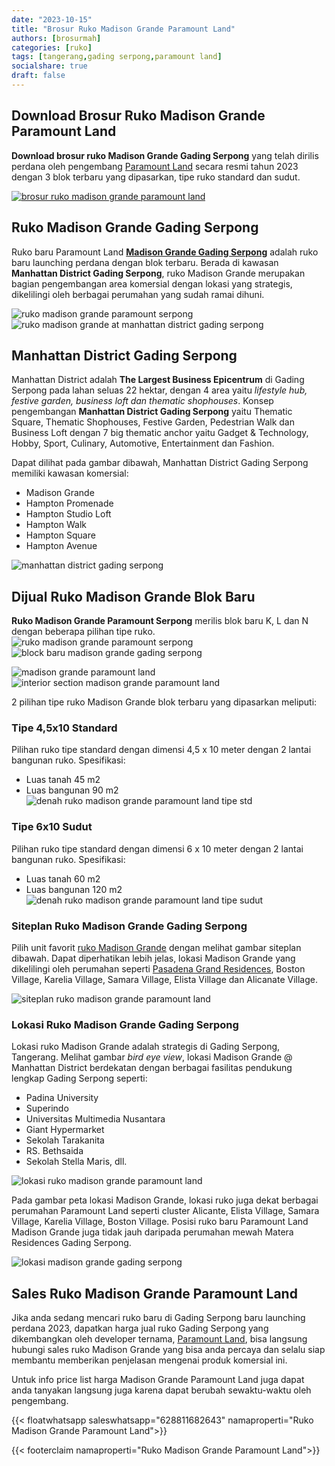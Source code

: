 ```yaml
---
date: "2023-10-15"
title: "Brosur Ruko Madison Grande Paramount Land"
authors: [brosurmah]
categories: [ruko]
tags: [tangerang,gading serpong,paramount land]
socialshare: true
draft: false
---
```


## Download Brosur Ruko Madison Grande Paramount Land
**Download brosur ruko Madison Grande Gading Serpong** yang telah dirilis perdana oleh pengembang [Paramount Land](https://paramount-land.com#?) secara resmi tahun 2023 dengan 3 blok terbaru yang dipasarkan, tipe ruko standard dan sudut.

[![brosur ruko madison grande paramount land](brosur-madison-grande-paramount-land.webp)](https://drive.google.com/drive/folders/1xJSA3eHZVibqgq8FX0aiuE9uER3nMpk6?usp=drive_link#?)

## Ruko Madison Grande Gading Serpong
Ruko baru Paramount Land **[Madison Grande Gading Serpong](https://investproperti.com/ruko-madison-grande-paramount-land-gading-serpong-dijual/)** adalah ruko baru launching perdana dengan blok terbaru. Berada di kawasan **Manhattan District Gading Serpong**, ruko Madison Grande merupakan bagian pengembangan area komersial dengan lokasi yang strategis, dikelilingi oleh berbagai perumahan yang sudah ramai dihuni.

![ruko madison grande paramount serpong](madison-grande-paramount-serpong.webp)
![ruko madison grande at manhattan district gading serpong](madison-grande-at-manhattan-district-gading-serpong.webp)

## Manhattan District Gading Serpong
Manhattan District adalah **The Largest Business Epicentrum** di Gading Serpong pada lahan seluas 22 hektar, dengan 4 area yaitu *lifestyle hub, festive garden, business loft dan thematic shophouses*. Konsep pengembangan **Manhattan District Gading Serpong** yaitu Thematic Square, Thematic Shophouses, Festive Garden, Pedestrian Walk dan Business Loft dengan 7 big thematic anchor yaitu Gadget & Technology, Hobby, Sport, Culinary, Automotive, Entertainment dan Fashion.

Dapat dilihat pada gambar dibawah, Manhattan District Gading Serpong memiliki kawasan komersial:
- Madison Grande
- Hampton Promenade
- Hampton Studio Loft
- Hampton Walk
- Hampton Square
- Hampton Avenue

![manhattan district gading serpong](manhattan-district-gading-serpong.webp)

## Dijual Ruko Madison Grande Blok Baru
**Ruko Madison Grande Paramount Serpong** merilis blok baru K, L dan N dengan beberapa pilihan tipe ruko.
![ruko madison grande paramount serpong](ruko-madison-grande-gading-serpong.webp)
![block baru madison grande gading serpong](block-baru-madison-grande-gading-serpong.webp)

![madison grande paramount land](ruko-madison-grande-paramount-land.webp)
![interior section madison grande paramount land](interior-section-madison-grande-paramount-land.webp)

2 pilihan tipe ruko Madison Grande blok terbaru yang dipasarkan meliputi:

### Tipe 4,5x10 Standard
Pilihan ruko tipe standard dengan dimensi 4,5 x 10 meter dengan 2 lantai bangunan ruko.
Spesifikasi:
- Luas tanah 45 m2
- Luas bangunan 90 m2
![denah ruko madison grande paramount land tipe std](denah-ruko-madison-grande-tipe-4,5x10-std.webp)

### Tipe 6x10 Sudut
Pilihan ruko tipe standard dengan dimensi 6 x 10 meter dengan 2 lantai bangunan ruko.
Spesifikasi:
- Luas tanah 60 m2
- Luas bangunan 120 m2
![denah ruko madison grande paramount land tipe sudut](denah-ruko-madison-grande-tipe-6x10-sudut.webp)

### Siteplan Ruko Madison Grande Gading Serpong
Pilih unit favorit [ruko Madison Grande](https://www.propertilaunch.com/2021/11/ruko-madison-grande-paramount-serpong.html) dengan melihat gambar siteplan dibawah. Dapat diperhatikan lebih jelas, lokasi Madison Grande yang dikelilingi oleh perumahan seperti [Pasadena Grand Residences](https://investproperti.com/pasadena-grand-residences-paramount-land-gading-serpong-tangerang/), Boston Village, Karelia Village, Samara Village, Elista Village dan Alicanate Village.

![siteplan ruko madison grande paramount land](siteplan-madison-grande-paramount-land.webp)

### Lokasi Ruko Madison Grande Gading Serpong
Lokasi ruko Madison Grande adalah strategis di Gading Serpong, Tangerang. Melihat gambar *bird eye view*, lokasi Madison Grande @ Manhattan District berdekatan dengan berbagai fasilitas pendukung lengkap Gading Serpong seperti:
- Padina University
- Superindo
- Universitas Multimedia Nusantara
- Giant Hypermarket
- Sekolah Tarakanita
- RS. Bethsaida
- Sekolah Stella Maris, dll.

![lokasi ruko madison grande paramount land](lokasi-ruko-madison-grande-gading-serpong.webp)

Pada gambar peta lokasi Madison Grande, lokasi ruko juga dekat berbagai perumahan Paramount Land seperti cluster Alicante, Elista Village, Samara Village, Karelia Village, Boston Village. Posisi ruko baru Paramount Land Madison Grande juga tidak jauh daripada perumahan mewah Matera Residences Gading Serpong.

![lokasi madison grande gading serpong](lokasi-madison-grande-paramount-land.webp)

## Sales Ruko Madison Grande Paramount Land
Jika anda sedang mencari ruko baru di Gading Serpong baru launching perdana 2023, dapatkan harga jual ruko Gading Serpong yang dikembangkan oleh developer ternama, [Paramount Land](https://paramount-land.com#?), bisa langsung hubungi sales ruko Madison Grande yang bisa anda percaya dan selalu siap membantu memberikan penjelasan mengenai produk komersial ini. 

Untuk info price list harga Madison Grande Paramount Land juga dapat anda tanyakan langsung juga karena dapat berubah sewaktu-waktu oleh pengembang.

{{< floatwhatsapp saleswhatsapp="628811682643" namaproperti="Ruko Madison Grande Paramount Land">}}

{{< footerclaim namaproperti="Ruko Madison Grande Paramount Land">}}